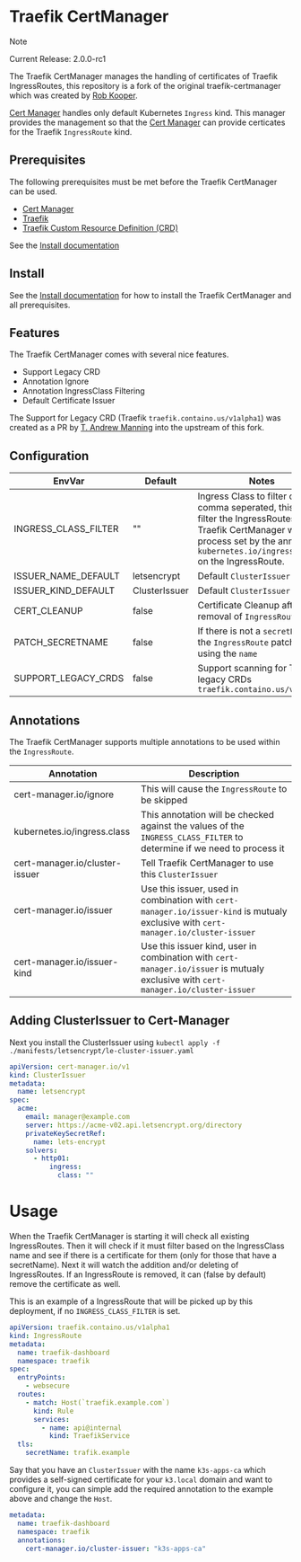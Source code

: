 # Traefik CertManager

> [!NOTE]
> 
> Current Release: 2.0.0-rc1

The Traefik CertManager manages the handling of certificates of Traefik IngressRoutes, this repository is a fork of the original traefik-certmanager which was created by [Rob Kooper](https://github.com/robkooper).

[Cert Manager](https://cert-manager.io) handles only default Kubernetes `Ingress` kind.
This manager provides the management so that the [Cert Manager](https://cert-manager.io) can provide certicates for the Traefik `IngressRoute` kind.

## Prerequisites

The following prerequisites must be met before the Traefik CertManager can be used.

- [Cert Manager](https://cert-manager.io)
- [Traefik](https://traefik.io)
- [Traefik Custom Resource Definition (CRD)](https://doc.traefik.io/traefik/reference/dynamic-configuration/kubernetes-crd/)

See the [Install documentation](./docs/INSTALL.md)

## Install

See the [Install documentation](./docs/INSTALL.md) for how to install the Traefik CertManager and all prerequisites.

## Features

The Traefik CertManager comes with several nice features.

* Support Legacy CRD
* Annotation Ignore
* Annotation IngressClass Filtering
* Default Certificate Issuer

The Support for Legacy CRD (Traefik `traefik.containo.us/v1alpha1`) was created as a PR by [T. Andrew Manning](https://github.com/manning-ncsa) into the upstream of this fork.

## Configuration

| EnvVar               | Default       | Notes                                                                                                                                                                                         |
| -------------------- | ------------- | --------------------------------------------------------------------------------------------------------------------------------------------------------------------------------------------- |
| INGRESS_CLASS_FILTER | ""            | Ingress Class to filter on, comma seperated, this will filter the IngressRoutes the Traefik CertManager will process set by the annotation `kubernetes.io/ingress.class` on the IngressRoute. |
| ISSUER_NAME_DEFAULT  | letsencrypt   | Default `ClusterIssuer`                                                                                                                                                                       |
| ISSUER_KIND_DEFAULT  | ClusterIssuer | Default `ClusterIssuer` King                                                                                                                                                                  |
| CERT_CLEANUP         | false         | Certificate Cleanup after removal of `IngressRoute`                                                                                                                                           |
| PATCH_SECRETNAME     | false         | If there is not a `secretName` in the `IngressRoute` patch it by using the `name`                                                                                                             |
| SUPPORT_LEGACY_CRDS  | false         | Support scanning for Traefik legacy CRDs `traefik.containo.us/v1alpha1`                                                                                                                       |

## Annotations

The Traefik CertManager supports multiple annotations to be used within the `IngressRoute`.

| Annotation                     | Description                                                                                                                        |
| ------------------------------ | ---------------------------------------------------------------------------------------------------------------------------------- |
| cert-manager.io/ignore         | This will cause the `IngressRoute` to be skipped                                                                                   |
| kubernetes.io/ingress.class    | This annotation will be checked against the values of the `INGRESS_CLASS_FILTER` to determine if we need to process it             |
| cert-manager.io/cluster-issuer | Tell Traefik CertManager to use this `ClusterIssuer`                                                                               |
| cert-manager.io/issuer         | Use this issuer, used in combination with `cert-manager.io/issuer-kind` is mutualy exclusive with `cert-manager.io/cluster-issuer` |
| cert-manager.io/issuer-kind    | Use this issuer kind, user in combination with `cert-manager.io/issuer` is mutualy exclusive with `cert-manager.io/cluster-issuer` |


## Adding ClusterIssuer to Cert-Manager

Next you install the ClusterIssuer using `kubectl apply -f ./manifests/letsencrypt/le-cluster-issuer.yaml`

```yaml
apiVersion: cert-manager.io/v1
kind: ClusterIssuer
metadata:
  name: letsencrypt
spec:
  acme:
    email: manager@example.com
    server: https://acme-v02.api.letsencrypt.org/directory
    privateKeySecretRef:
      name: lets-encrypt
    solvers:
      - http01:
          ingress:
            class: ""
```

# Usage

When the Traefik CertManager is starting it will check all existing IngressRoutes.
Then it will check if it must filter based on the IngressClass name and see if there is a certificate for them (only for those that have a secretName). 
Next it will watch the addition and/or deleting of IngressRoutes. 
If an IngressRoute is removed, it can (false by default) remove the certificate as well.

This is an example of a IngressRoute that will be picked up by this deployment,
if no `INGRESS_CLASS_FILTER` is set.

```yaml
apiVersion: traefik.containo.us/v1alpha1
kind: IngressRoute
metadata:
  name: traefik-dashboard
  namespace: traefik
spec:
  entryPoints:
    - websecure
  routes:
    - match: Host(`traefik.example.com`)
      kind: Rule
      services:
        - name: api@internal
          kind: TraefikService
  tls:
    secretName: trafik.example
```

Say that you have an `ClusterIssuer` with the name `k3s-apps-ca` which provides a self-signed certificate
for your `k3.local` domain and want to configure it, you can simple add the required annotation to the
example above and change the `Host`.

```yaml
metadata:
  name: traefik-dashboard
  namespace: traefik
  annotations:
    cert-manager.io/cluster-issuer: "k3s-apps-ca"
```
